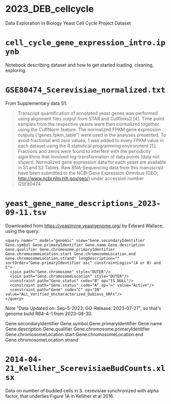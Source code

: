 # 2023_DEB_cellcycle

Data Exploration in Biology Yeast Cell Cycle Project Dataset

# `cell_cycle_gene_expression_intro.ipynb`

Notebook describing dataset and how to get started loading, cleaning, exploring.


# `GSE80474_Scerevisiae_normalized.txt`


From Supplementary data S1:

> Transcript quantification of annotated yeast genes was performed using alignment files output from STAR and Cufflinks2 [4]. Time point samples from the respective yeasts were then normalized together using the CuffNorm feature. The normalized FPKM gene expression outputs (“genes.fpkm_table”) were used in the analyses presented. To avoid fractional and zero values, 1 was added to every FPKM value in each dataset using the R statistical programming environment [5]. Fractions and zeros were found to interfere with the periodicity algorithms that involved log-transformation of data points (data not shown). Normalized gene expression data for each yeast are available in S1 and S2 Tables. Raw RNA-Sequencing data from this manuscript have been submitted to the NCBI Gene Expression Omnibus (GEO; http://www.ncbi.nlm.nih.gov/geo/) under accession number GSE80474.

# `yeast_gene_name_descriptions_2023-09-11.tsv`

Downloaded from https://yeastmine.yeastgenome.org/ by Edward Wallace, using the query:

```
<query name="" model="genomic" view="Gene.secondaryIdentifier Gene.symbol Gene.primaryIdentifier Gene.name Gene.description Gene.qualifier Gene.chromosome.primaryIdentifier Gene.chromosomeLocation.start Gene.chromosomeLocation.end Gene.chromosomeLocation.strand" longDescription="" sortOrder="Gene.primaryIdentifier asc" constraintLogic="(A or B) and C">
  <join path="Gene.chromosome" style="OUTER"/>
  <join path="Gene.chromosomeLocation" style="OUTER"/>
  <constraint path="Gene.status" code="B" op="IS NULL"/>
  <constraint path="Gene.status" code="A" op="=" value="Active"/>
  <constraint path="Gene" code="C" op="IN" value="ALL_Verified_Uncharacterized_Dubious_ORFs"/>
</query>
```

Note "Data Updated on: Sep-5-2023; GO-Release: 2023-07-27", so that's genome build R64-4-1 from 2023-08-30.

Gene.secondaryIdentifier	Gene.symbol	Gene.primaryIdentifier	Gene.name	Gene.description	Gene.qualifier	Gene.chromosome.primaryIdentifier	Gene.chromosomeLocation.start	Gene.chromosomeLocation.end	Gene.chromosomeLocation.strand

# `2014-04-21_Kelliher_ScerevisiaeBudCounts.xlsx`

Data on number of budded cells in S. cerevisiae synchronized with alpha factor, that underlies Figure 1A in Kelliher et al 2016.
